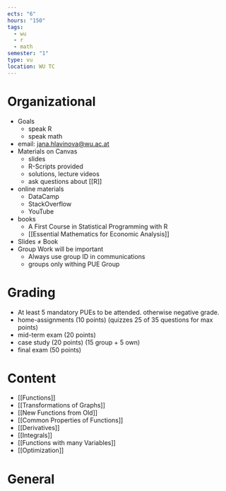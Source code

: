 ```yaml
---
ects: "6"
hours: "150"
tags:
  - wu
  - r
  - math
semester: "1"
type: vu
location: WU TC
---
```

# Organizational
- Goals
	- speak R
	- speak math
- email: jana.hlavinova@wu.ac.at
- Materials on Canvas
	- slides
	- R-Scripts provided
	- solutions, lecture videos
	- ask questions about [[R]]
- online materials
	- DataCamp
	- StackOverflow
	- YouTube
- books
	- A First Course in Statistical Programming with R
	- [[Essential Mathematics for Economic Analysis]]
- Slides $\neq$ Book
- Group Work will be important
	- Always use group ID in communications
	- groups only withing PUE Group
# Grading
- At least 5 mandatory PUEs to be attended. otherwise negative grade.
- home-assignments (10 points) (quizzes 25 of 35 questions for max points)
- mid-term exam (20 points)
- case study (20 points) (15 group + 5 own)
- final exam (50 points)
# Content
- [[Functions]]
- [[Transformations of Graphs]]
- [[New Functions from Old]]
- [[Common Properties of Functions]]
- [[Derivatives]]
- [[Integrals]]
- [[Functions with many Variables]]
- [[Optimization]]
# General 